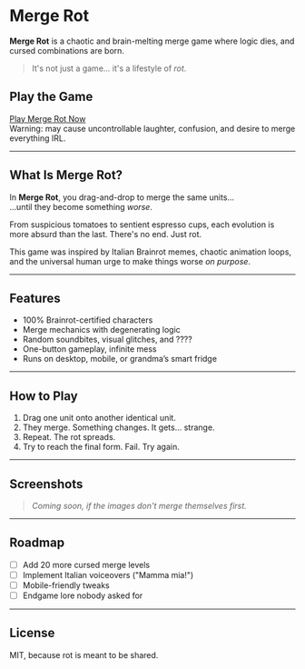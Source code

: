 # Merge Rot

**Merge Rot** is a chaotic and brain-melting merge game where logic dies, and cursed combinations are born.

> It's not just a game... it's a lifestyle of *rot*.

## Play the Game

[Play Merge Rot Now](https://mergerotgames.com/)  
Warning: may cause uncontrollable laughter, confusion, and desire to merge everything IRL.

---

## What Is Merge Rot?

In **Merge Rot**, you drag-and-drop to merge the same units...  
...until they become something *worse*.

From suspicious tomatoes to sentient espresso cups, each evolution is more absurd than the last. There's no end. Just rot.

This game was inspired by Italian Brainrot memes, chaotic animation loops, and the universal human urge to make things worse *on purpose*.

---

## Features

- 100% Brainrot-certified characters
- Merge mechanics with degenerating logic
- Random soundbites, visual glitches, and ????
- One-button gameplay, infinite mess
- Runs on desktop, mobile, or grandma’s smart fridge

---

## How to Play

1. Drag one unit onto another identical unit.
2. They merge. Something changes. It gets... strange.
3. Repeat. The rot spreads.
4. Try to reach the final form. Fail. Try again.

---

## Screenshots

> *Coming soon, if the images don't merge themselves first.*

---

## Roadmap

- [ ] Add 20 more cursed merge levels
- [ ] Implement Italian voiceovers ("Mamma mia!")
- [ ] Mobile-friendly tweaks
- [ ] Endgame lore nobody asked for

---

## License

MIT, because rot is meant to be shared.

